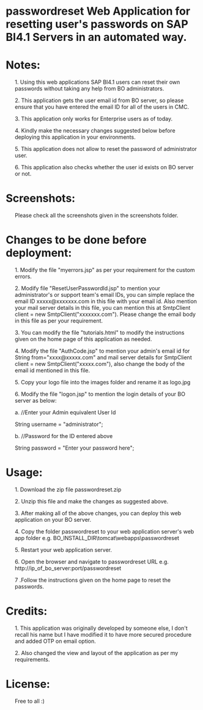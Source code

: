 # passwordreset Web Application for resetting user's passwords on SAP BI4.1 Servers in an automated way.

# Notes:

  <ol> 1. Using this web applications SAP BI4.1 users can reset their own passwords without taking any help from BO administrators.</ol>
  <ol> 2. This application gets the user email id from BO server, so please ensure that you have entered the email ID for all of the users in CMC.</ol>
  <ol> 3. This application only works for Enterprise users as of today.</ol> 
  <ol> 4. Kindly make the necessary changes suggested below before deploying this application in your environments.</ol>
  <ol> 5. This application does not allow to reset the password of administrator user.</ol>
  <ol> 6. This application also checks whether the user id exists on BO server or not.</ol>
  
# Screenshots:  

  <ol> Please check all the screenshots given in the screenshots folder.</ol>

# Changes to be done before deployment:

   <ol>1. Modify the file "myerrors.jsp" as per your requirement for the custom errors.</ol>
   <ol>2. Modify file "ResetUserPasswordId.jsp" to mention your administrator's or support team's email IDs, you can simple replace the email ID xxxxx@xxxxxxx.com in this file with your email id. Also mention your mail server details in this file, you can mention this at SmtpClient client = new SmtpClient("xxxxxxx.com"). Please change the email body in this file as per your requirement.</ol>
   <ol>3. You can modify the file "tutorials.html" to modify the instructions given on the home page of this application as needed.</ol>
   <ol>4. Modify the file "AuthCode.jsp" to mention your admin's email id for String from="xxxx@xxxxx.com" and mail server details for SmtpClient client = new SmtpClient("xxxxx.com"), also change the body of the email id mentioned in this file.</ol>
   <ol>5. Copy your logo file into the images folder and rename it as logo.jpg</ol>
   <ol>6. Modify the file "logon.jsp" to mention the login details of your BO server as below:</ol>
             <ol> a. //Enter your Admin equivalent User Id </ol>
                <ol> String username = "administrator"; </ol>
             <ol> b. //Password for the ID entered above </ol>
                <ol> String password = "Enter your password here"; </ol>
     
# Usage:
  <ol>1. Download the zip file passwordreset.zip</ol>
  <ol>2. Unzip this file and make the changes as suggested above.</ol>
  <ol>3. After making all of the above changes, you can deploy this web application on your BO server.</ol>
  <ol>4. Copy the folder passwordreset to your web application server's web app folder e.g. BO_INSTALL_DIR\tomcat\webapps\passwordreset</ol>
  <ol>5. Restart your web application server.</ol>
  <ol>6. Open the browser and navigate to passwordreset URL e.g. http://ip_of_bo_server:port/passwordreset</ol>
  <ol>7 .Follow the instructions given on the home page to reset the passwords.</ol>
  
# Credits:  
  <ol>1. This application was originally developed by someone else, I don't recall his name but I have modified it to have more secured procedure and added OTP on email option.</ol>
  <ol>2. Also changed the view and layout of the application as per my requirements.</ol>
  
# License:
  <ol> Free to all :) </ol>
  <ol></ol>
  
  
